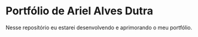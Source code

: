 # Portfólio de Ariel Alves Dutra

Nesse reposítório eu estarei desenvolvendo e aprimorando o meu portfólio.
